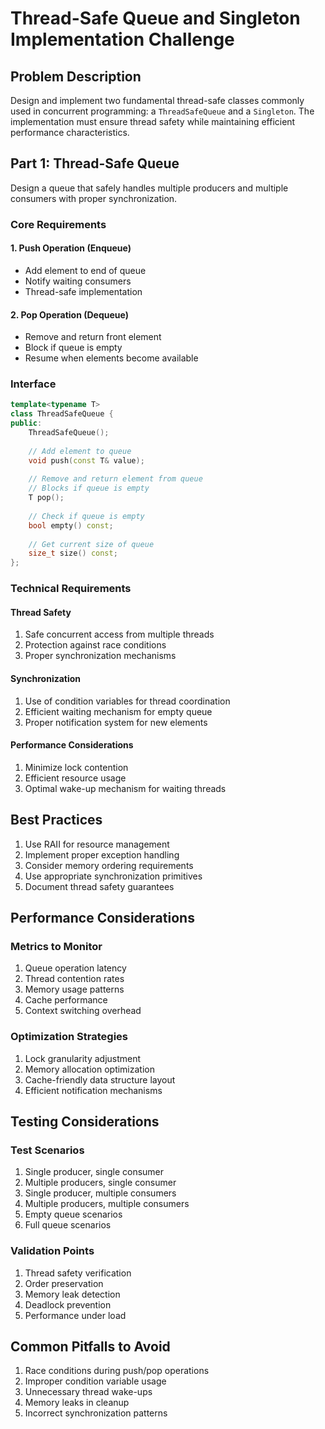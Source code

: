 # Thread-Safe Queue and Singleton Implementation Challenge

## Problem Description

Design and implement two fundamental thread-safe classes commonly used in concurrent programming: a `ThreadSafeQueue` and a `Singleton`. The implementation must ensure thread safety while maintaining efficient performance characteristics.

## Part 1: Thread-Safe Queue

Design a queue that safely handles multiple producers and multiple consumers with proper synchronization.

### Core Requirements

#### 1. Push Operation (Enqueue)
- Add element to end of queue
- Notify waiting consumers
- Thread-safe implementation

#### 2. Pop Operation (Dequeue)
- Remove and return front element
- Block if queue is empty
- Resume when elements become available

### Interface

```cpp
template<typename T>
class ThreadSafeQueue {
public:
    ThreadSafeQueue();
    
    // Add element to queue
    void push(const T& value);
    
    // Remove and return element from queue
    // Blocks if queue is empty
    T pop();
    
    // Check if queue is empty
    bool empty() const;
    
    // Get current size of queue
    size_t size() const;
};
```

### Technical Requirements

#### Thread Safety
1. Safe concurrent access from multiple threads
2. Protection against race conditions
3. Proper synchronization mechanisms

#### Synchronization
1. Use of condition variables for thread coordination
2. Efficient waiting mechanism for empty queue
3. Proper notification system for new elements

#### Performance Considerations
1. Minimize lock contention
2. Efficient resource usage
3. Optimal wake-up mechanism for waiting threads

## Best Practices

1. Use RAII for resource management
2. Implement proper exception handling
3. Consider memory ordering requirements
4. Use appropriate synchronization primitives
5. Document thread safety guarantees

## Performance Considerations

### Metrics to Monitor
1. Queue operation latency
2. Thread contention rates
3. Memory usage patterns
4. Cache performance
5. Context switching overhead

### Optimization Strategies
1. Lock granularity adjustment
2. Memory allocation optimization
3. Cache-friendly data structure layout
4. Efficient notification mechanisms

## Testing Considerations

### Test Scenarios
1. Single producer, single consumer
2. Multiple producers, single consumer
3. Single producer, multiple consumers
4. Multiple producers, multiple consumers
5. Empty queue scenarios
6. Full queue scenarios

### Validation Points
1. Thread safety verification
2. Order preservation
3. Memory leak detection
4. Deadlock prevention
5. Performance under load

## Common Pitfalls to Avoid

1. Race conditions during push/pop operations
2. Improper condition variable usage
3. Unnecessary thread wake-ups
4. Memory leaks in cleanup
5. Incorrect synchronization patterns
